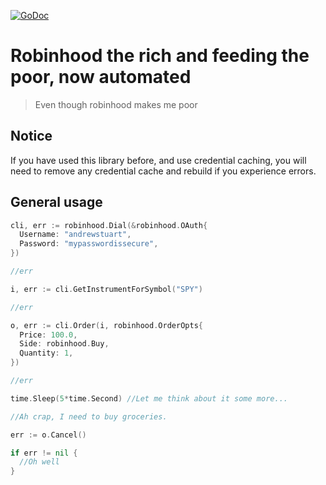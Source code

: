 [![GoDoc](https://godoc.org/astuart.co/go-robinhood?status.svg)](https://godoc.org/astuart.co/go-robinhood)

# Robinhood the rich and feeding the poor, now automated

> Even though robinhood makes me poor

## Notice

If you have used this library before, and use credential caching, you will need
to remove any credential cache and rebuild if you experience errors.

## General usage

```go
cli, err := robinhood.Dial(&robinhood.OAuth{
  Username: "andrewstuart",
  Password: "mypasswordissecure",
})

//err

i, err := cli.GetInstrumentForSymbol("SPY")

//err

o, err := cli.Order(i, robinhood.OrderOpts{
  Price: 100.0,
  Side: robinhood.Buy,
  Quantity: 1,
})

//err

time.Sleep(5*time.Second) //Let me think about it some more...

//Ah crap, I need to buy groceries.

err := o.Cancel()

if err != nil {
  //Oh well
}
```
